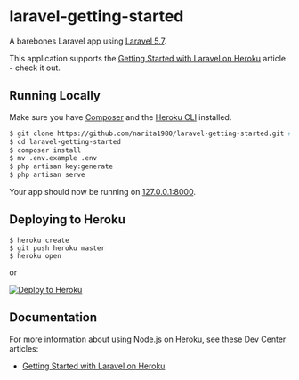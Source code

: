 # laravel-getting-started

A barebones Laravel app using [Laravel 5.7](https://laravel.com/).

This application supports the [Getting Started with Laravel on Heroku](https://devcenter.heroku.com/articles/getting-started-with-laravel) article - check it out.

## Running Locally

Make sure you have [Composer](https://getcomposer.org/) and the [Heroku CLI](https://cli.heroku.com/) installed.

```sh
$ git clone https://github.com/narita1980/laravel-getting-started.git # or clone your own fork
$ cd laravel-getting-started
$ composer install
$ mv .env.example .env
$ php artisan key:generate
$ php artisan serve
```

Your app should now be running on [127.0.0.1:8000](http://127.0.0.1:8000).

## Deploying to Heroku

```
$ heroku create
$ git push heroku master
$ heroku open
```
or

[![Deploy to Heroku](https://www.herokucdn.com/deploy/button.png)](https://heroku.com/deploy)

## Documentation

For more information about using Node.js on Heroku, see these Dev Center articles:

- [Getting Started with Laravel on Heroku](https://devcenter.heroku.com/articles/getting-started-with-laravel)
